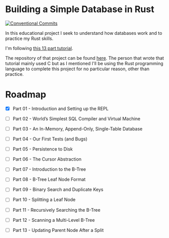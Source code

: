 # Building a Simple Database in Rust

[![Conventional Commits](https://img.shields.io/badge/Conventional%20Commits-1.0.0-yellow.svg)](https://conventionalcommits.org)

In this educational project I seek to understand
how databases work and to practice my Rust skills.

I'm following [this 13 part tutorial](https://cstack.github.io/db_tutorial/).

The repository of that project can be found [here](https://github.com/cstack/db_tutorial).
The person that wrote that tutorial mainly used C but as I mentioned I'll be using the Rust
programming language to complete this project for no particular reason, other than practice.

# Roadmap

- [x] Part 01 - Introduction and Setting up the REPL
- [ ] Part 02 - World’s Simplest SQL Compiler and Virtual Machine
- [ ] Part 03 - An In-Memory, Append-Only, Single-Table Database
- [ ] Part 04 - Our First Tests (and Bugs)
- [ ] Part 05 - Persistence to Disk
- [ ] Part 06 - The Cursor Abstraction
- [ ] Part 07 - Introduction to the B-Tree
- [ ] Part 08 - B-Tree Leaf Node Format
- [ ] Part 09 - Binary Search and Duplicate Keys
- [ ] Part 10 - Splitting a Leaf Node
- [ ] Part 11 - Recursively Searching the B-Tree
- [ ] Part 12 - Scanning a Multi-Level B-Tree
- [ ] Part 13 - Updating Parent Node After a Split

